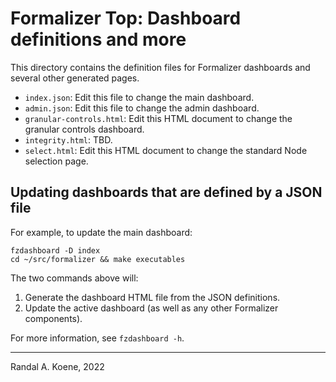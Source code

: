 # Formalizer Top: Dashboard definitions and more

This directory contains the definition files for Formalizer dashboards and several other
generated pages.

- `index.json`: Edit this file to change the main dashboard.
- `admin.json`: Edit this file to change the admin dashboard.
- `granular-controls.html`: Edit this HTML document to change the granular controls dashboard.
- `integrity.html`: TBD.
- `select.html`: Edit this HTML document to change the standard Node selection page.

## Updating dashboards that are defined by a JSON file

For example, to update the main dashboard:

```
fzdashboard -D index
cd ~/src/formalizer && make executables
```

The two commands above will:

1. Generate the dashboard HTML file from the JSON definitions.
2. Update the active dashboard (as well as any other Formalizer components).

For more information, see `fzdashboard -h`.

---
Randal A. Koene, 2022
